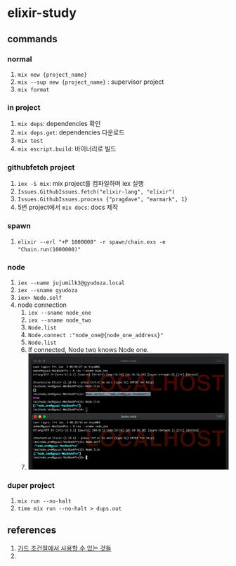 # elixir-study

## commands
### normal
1. `mix new {project_name}`
2. `mix --sup new {project_name}` : supervisor project
3. `mix format`

### in project
1. `mix deps`: dependencies 확인
2. `mix deps.get`: dependencies 다운로드
3. `mix test`
4. `mix escript.build`: 바이너리로 빌드

### githubfetch project
1. `iex -S mix`: mix project를 컴파일하며 iex 실행
2. `Issues.GithubIssues.fetch("elixir-lang", "elixir")`
3. `Issues.GithubIssues.process {"pragdave", "earmark", 1}`
4. 5번 project에서 `mix docs`: docs 제작

### spawn
1. `elixir --erl "+P 1000000" -r spawn/chain.exs -e "Chain.run(1000000)"` 

### node
1. `iex --name jujumilk3@gyudoza.local`
2. `iex --sname gyudoza`
3. `iex> Node.self`
4. node connection
   1. `iex --sname node_one`
   2. `iex --sname node_two`
   3. `Node.list`
   4. `Node.connect :"node_one@{node_one_address}"`
   5. `Node.list`
   6. If connected, Node two knows Node one.
   7. ![node-connection](docs/imgs/nodeconnection.png)

### duper project
1. `mix run --no-halt`
2. `time mix run --no-halt > dups.out`


## references
1. [가드 조건절에서 사용할 수 있는 것들](https://hexdocs.pm/elixir/1.13.4/Kernel.html#guards)
2. 